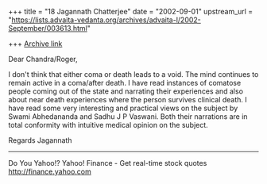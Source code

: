 +++
title = "18 Jagannath Chatterjee"
date = "2002-09-01"
upstream_url = "https://lists.advaita-vedanta.org/archives/advaita-l/2002-September/003613.html"

+++
[Archive link](https://lists.advaita-vedanta.org/archives/advaita-l/2002-September/003613.html)

Dear Chandra/Roger,

I don't think that either coma or death leads to a
void. The mind continues to remain active in a
coma/after death. I have read instances of comatose
people coming out of the state and narrating their
experiences and also about near death experiences
where the person survives clinical death. I have read
some very interesting and practical views on the
subject by Swami Abhedananda and Sadhu J P Vaswani.
Both their narrations are in total conformity with
intuitive medical opinion on the subject.

Regards
Jagannath




__________________________________________________
Do You Yahoo!?
Yahoo! Finance - Get real-time stock quotes
http://finance.yahoo.com

